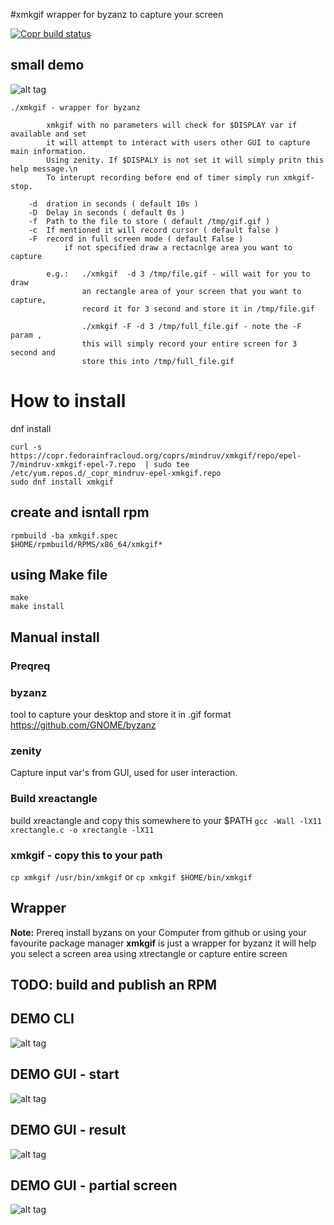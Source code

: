 #xmkgif
wrapper for byzanz to capture your screen

[![Copr build status](https://copr.fedorainfracloud.org/coprs/mindruv/xmkgif/package/xmkgif/status_image/last_build.png)](https://copr.fedorainfracloud.org/coprs/mindruv/xmkgif/package/xmkgif/)

## small demo
![alt tag](https://raw.githubusercontent.com/vmindru/xrectangle/master/misc/small.gif)


```
./xmkgif - wrapper for byzanz

        xmkgif with no parameters will check for $DISPLAY var if available and set
        it will attempt to interact with users other GUI to capture main information.
        Using zenity. If $DISPALY is not set it will simply pritn this help message.\n
        To interupt recording before end of timer simply run xmkgif-stop.

    -d  dration in seconds ( default 10s )
    -D  Delay in seconds ( default 0s )
    -f  Path to the file to store ( default /tmp/gif.gif )
    -c  If mentioned it will record cursor ( default false )
    -F  record in full screen mode ( default False )
            if not specified draw a rectacnlge area you want to capture

        e.g.:   ./xmkgif  -d 3 /tmp/file.gif - will wait for you to draw
                an rectangle area of your screen that you want to capture,
                record it for 3 second and store it in /tmp/file.gif

                ./xmkgif -F -d 3 /tmp/full_file.gif - note the -F param ,
                this will simply record your entire screen for 3 second and
                store this into /tmp/full_file.gif
```


# How to install

dnf install

```
curl -s https://copr.fedorainfracloud.org/coprs/mindruv/xmkgif/repo/epel-7/mindruv-xmkgif-epel-7.repo  | sudo tee /etc/yum.repos.d/_copr_mindruv-epel-xmkgif.repo
sudo dnf install xmkgif
```

## create and isntall rpm

```
rpmbuild -ba xmkgif.spec
$HOME/rpmbuild/RPMS/x86_64/xmkgif*
```

## using Make file

```
make
make install
```

## Manual install

### Preqreq


### byzanz
tool to capture your desktop and store it in .gif format
https://github.com/GNOME/byzanz

### zenity
Capture input var's from GUI, used for user interaction.


### Build xreactangle
build xreactangle and copy this somewhere to your $PATH
`gcc -Wall -lX11 xrectangle.c -o xrectangle -lX11`

### xmkgif - copy this to your path
`cp xmkgif /usr/bin/xmkgif`
or
`cp xmkgif $HOME/bin/xmkgif`

## Wrapper
__Note:__ Prereq install byzans on your Computer from github or using your favourite package manager
__xmkgif__ is just a wrapper for byzanz it will help you select a screen area using xtrectangle or capture entire screen

## TODO: build and publish an RPM

## DEMO CLI
![alt tag](https://raw.githubusercontent.com/vmindru/xrectangle/master/misc/file.gif)
## DEMO GUI - start 
![alt tag](https://raw.githubusercontent.com/vmindru/xrectangle/master/misc/xcapture.gif)
## DEMO GUI - result 
![alt tag](https://raw.githubusercontent.com/vmindru/xrectangle/master/misc/xcapture2.gif) 
## DEMO GUI - partial screen  
![alt tag](https://raw.githubusercontent.com/vmindru/xrectangle/master/misc/xcapture_rectangle.gif) 
